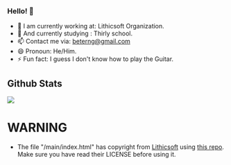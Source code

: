 ### Hello! 👋

- 🔭 I am currently working at: Lithicsoft Organization.
- 🌱 And currently studying : Thirly school.
- 📫 Contact me via: beterng@gmail.com 
- 😄 Pronoun: He/Him.
- ⚡ Fun fact: I guess I don't know how to play the Guitar.

## Github Stats
<a href="#"><img align="center" src="https://github-readme-stats.vercel.app/api?username=beterng&theme=nord&show_icons=true&hide_border=true&count_private=true" /></a>

# WARNING
- The file "/main/index.html" has copyright from [Lithicsoft](https://github.com/Lithicsoft) using [this repo](https://github.com/Lithicsoft/lithicsoft.github.io). Make sure you have read their LICENSE before using it.
